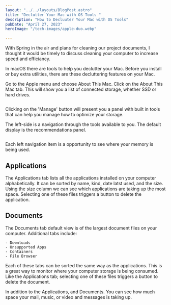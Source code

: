 ```yaml
---
layout: "../../layouts/BlogPost.astro"
title: "Declutter Your Mac with OS Tools "
description: "How to Decluuter Your Mac with OS Tools"
pubDate: "April 27, 2023"
heroImage: "/tech-images/apple-duo.webp"

---
```


With Spring in the air and plans for cleaning our project documents, I thought it would be timely to discuss cleaning your computer to increase speed and efficiancy. 

In macOS there are tools to help you declutter your Mac. Before you install or buy extra utilities, there are these decluttering features on your Mac.

Go to the Apple menu and choose <span class='ital'>About This Mac</span>. Click on the About This Mac tab. This will show you a list of connected storage, whether SSD or hard drives.

<img src='../../tech-images/mac-storage-overview.png' alt=''>

Clicking on the '<span class='ital'>Manage</span>' button will present you a panel with built in tools that can help you manage how to optimize your storage.

The left-side is a navigation through the tools available to you. The default display is the <span class='ital'>recommendations panel</span>.

<img src='../../tech-images/mac-manage.png' alt=''>

Each left navigation item is a opportunity to see where your memory is being used. 

## Applications

The Applications tab lists all the applications installed on your computer alphabetically. It can be sorted by name, kind, date latst used, and the size. Using the size column we can see which applications are taking up the most space. 
Selecting one of these files triggers a button to delete the application.

## Documents

The Documents tab default view is of the largest document files on your computer. Additional tabs include:
   
    - Downloads
    - Unsupported Apps
    - Containers
    - File Browser

Each of these tabs can be sorted the same way as the applications. This is a great way to monitor where your computer storage is being consumed. Like the Applications tab; selecting one of these files triggers a button to delete the document.

In addition to the Applications, and Documents. You can see how much space your <span class='ital'>mail</span>,  <span class='ital'>music</span>, or <span class='ital'>video</span> and <span class='ital'>messages</span> is taking up. 